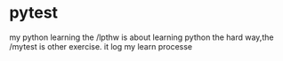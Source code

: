 # pytest
my python learning
 the /lpthw is about learning python the hard way,the /mytest is other exercise.
 it log my learn processe
